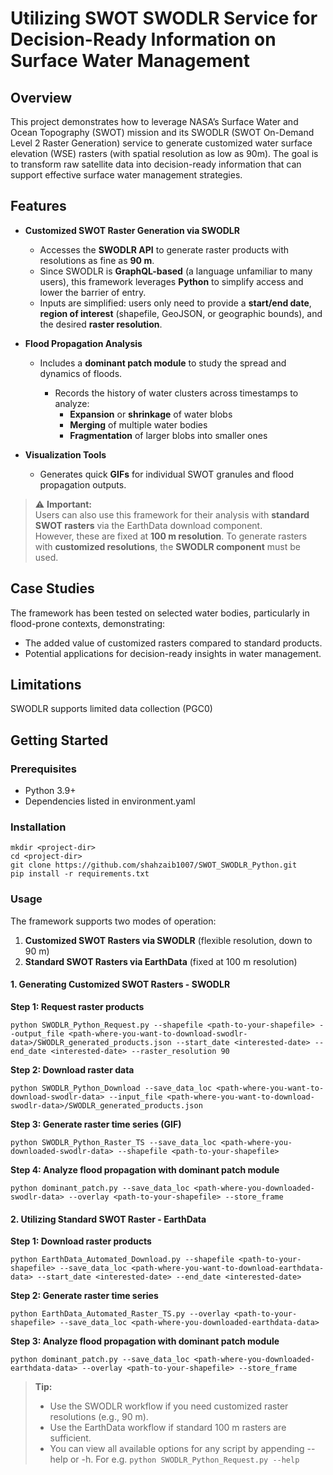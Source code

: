 # Utilizing SWOT SWODLR Service for Decision-Ready Information on Surface Water Management

## Overview

This project demonstrates how to leverage NASA’s Surface Water and Ocean Topography (SWOT) mission and its SWODLR (SWOT On-Demand Level 2 Raster Generation) service to generate customized water surface elevation (WSE) rasters (with spatial resolution as low as 90m). The goal is to transform raw satellite data into decision-ready information that can support effective surface water management strategies.

## Features  

- **Customized SWOT Raster Generation via SWODLR**  
  - Accesses the **SWODLR API** to generate raster products with resolutions as fine as **90 m**.  
  - Since SWODLR is **GraphQL-based** (a language unfamiliar to many users), this framework leverages **Python** to simplify access and lower the barrier of entry.  
  - Inputs are simplified: users only need to provide a **start/end date**, **region of interest** (shapefile, GeoJSON, or geographic bounds), and the desired **raster resolution**.  

- **Flood Propagation Analysis**  
  - Includes a **dominant patch module** to study the spread and dynamics of floods.  

    - Records the history of water clusters across timestamps to analyze:  
        - **Expansion** or **shrinkage** of water blobs  
        - **Merging** of multiple water bodies  
        - **Fragmentation** of larger blobs into smaller ones  

- **Visualization Tools**  
  - Generates quick **GIFs** for individual SWOT granules and flood propagation outputs.  

> ⚠️ **Important:**  
> Users can also use this framework for their analysis with **standard SWOT rasters** via the EarthData download component.  
> However, these are fixed at **100 m resolution**. To generate rasters with **customized resolutions**, the **SWODLR component** must be used.  

## Case Studies

The framework has been tested on selected water bodies, particularly in flood-prone contexts, demonstrating:
- The added value of customized rasters compared to standard products.
- Potential applications for decision-ready insights in water management.

## Limitations

SWODLR supports limited data collection (PGC0) 

## Getting Started
### Prerequisites
- Python 3.9+
- Dependencies listed in environment.yaml

### Installation
```
mkdir <project-dir>
cd <project-dir>
git clone https://github.com/shahzaib1007/SWOT_SWODLR_Python.git  
pip install -r requirements.txt
```

### Usage

The framework supports two modes of operation:  
1. **Customized SWOT Rasters via SWODLR** (flexible resolution, down to 90 m)  
2. **Standard SWOT Rasters via EarthData** (fixed at 100 m resolution)  

#### 1. Generating Customized SWOT Rasters - SWODLR
**Step 1: Request raster products**
```
python SWODLR_Python_Request.py --shapefile <path-to-your-shapefile> --output_file <path-where-you-want-to-download-swodlr-data>/SWODLR_generated_products.json --start_date <interested-date> --end_date <interested-date> --raster_resolution 90
```

**Step 2: Download raster data**
```
python SWODLR_Python_Download --save_data_loc <path-where-you-want-to-download-swodlr-data> --input_file <path-where-you-want-to-download-swodlr-data>/SWODLR_generated_products.json
```

**Step 3: Generate raster time series (GIF)**
```
python SWODLR_Python_Raster_TS --save_data_loc <path-where-you-downloaded-swodlr-data> --shapefile <path-to-your-shapefile>
```

**Step 4: Analyze flood propagation with dominant patch module**
```
python dominant_patch.py --save_data_loc <path-where-you-downloaded-swodlr-data> --overlay <path-to-your-shapefile> --store_frame
```


#### 2. Utilizing Standard SWOT Raster - EarthData
**Step 1: Download raster products**
```
python EarthData_Automated_Download.py --shapefile <path-to-your-shapefile> --save_data_loc <path-where-you-want-to-download-earthdata-data> --start_date <interested-date> --end_date <interested-date> 
```

**Step 2: Generate raster time series**
```
python EarthData_Automated_Raster_TS.py --overlay <path-to-your-shapefile> --save_data_loc <path-where-you-downloaded-earthdata-data> 
```

**Step 3: Analyze flood propagation with dominant patch module**
```
python dominant_patch.py --save_data_loc <path-where-you-downloaded-earthdata-data> --overlay <path-to-your-shapefile> --store_frame
```


> **Tip:**
>  - Use the SWODLR workflow if you need customized raster resolutions (e.g., 90 m).  
>  - Use the EarthData workflow if standard 100 m rasters are sufficient.  
>  - You can view all available options for any script by appending --help or -h. For e.g. 
    ```
    python SWODLR_Python_Request.py --help
    ```

